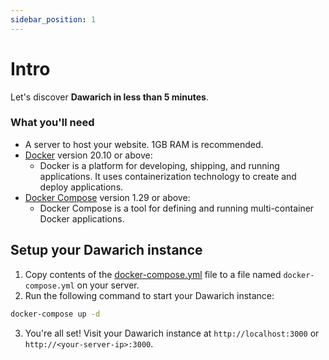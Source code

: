 ```yaml
---
sidebar_position: 1
---
```


# Intro

Let's discover **Dawarich in less than 5 minutes**.

### What you'll need

- A server to host your website. 1GB RAM is recommended.
- [Docker](https://docs.docker.com/get-docker/) version 20.10 or above:
  - Docker is a platform for developing, shipping, and running applications. It uses containerization technology to create and deploy applications.
- [Docker Compose](https://docs.docker.com/compose/install/) version 1.29 or above:
  - Docker Compose is a tool for defining and running multi-container Docker applications.

## Setup your Dawarich instance

1. Copy contents of the [docker-compose.yml](https://github.com/Freika/dawarich/blob/master/docker-compose.yml) file to a file named `docker-compose.yml` on your server.
2. Run the following command to start your Dawarich instance:

```bash
docker-compose up -d
```

3. You're all set! Visit your Dawarich instance at `http://localhost:3000` or `http://<your-server-ip>:3000`.
